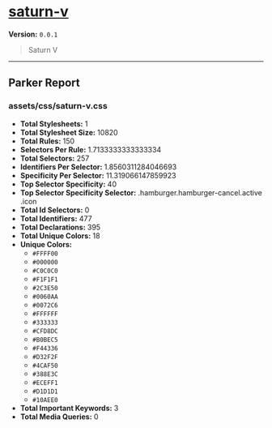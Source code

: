# [saturn-v]( https://github.com/marcio/saturn-v )

**Version:** `0.0.1`

> Saturn V

* * *

## Parker Report

### assets/css/saturn-v.css

- **Total Stylesheets:** 1
- **Total Stylesheet Size:** 10820
- **Total Rules:** 150
- **Selectors Per Rule:** 1.7133333333333334
- **Total Selectors:** 257
- **Identifiers Per Selector:** 1.8560311284046693
- **Specificity Per Selector:** 11.319066147859923
- **Top Selector Specificity:** 40
- **Top Selector Specificity Selector:** .hamburger.hamburger-cancel.active .icon
- **Total Id Selectors:** 0
- **Total Identifiers:** 477
- **Total Declarations:** 395
- **Total Unique Colors:** 18
- **Unique Colors:**
	- `#FFFF00`
	- `#000000`
	- `#C0C0C0`
	- `#F1F1F1`
	- `#2C3E50`
	- `#0060AA`
	- `#0072C6`
	- `#FFFFFF`
	- `#333333`
	- `#CFD8DC`
	- `#B0BEC5`
	- `#F44336`
	- `#D32F2F`
	- `#4CAF50`
	- `#388E3C`
	- `#ECEFF1`
	- `#D1D1D1`
	- `#10AEE0`
- **Total Important Keywords:** 3
- **Total Media Queries:** 0
